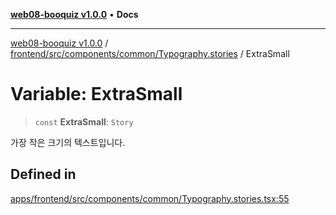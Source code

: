 [**web08-booquiz v1.0.0**](../../../../../../README.md) • **Docs**

***

[web08-booquiz v1.0.0](../../../../../../modules.md) / [frontend/src/components/common/Typography.stories](../README.md) / ExtraSmall

# Variable: ExtraSmall

> `const` **ExtraSmall**: `Story`

가장 작은 크기의 텍스트입니다.

## Defined in

[apps/frontend/src/components/common/Typography.stories.tsx:55](https://github.com/boostcampwm-2024/web08-BooQuiz/blob/f96af645f7679e55fbd626cf58ee24bdf8b61d17/apps/frontend/src/components/common/Typography.stories.tsx#L55)
